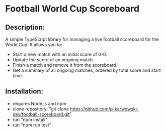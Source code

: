 # Football World Cup Scoreboard

## Description:
A simple TypeScript library for managing a live football scoreboard for the World Cup. It allows you to:
- Start a new match with an initial score of 0-0.
- Update the score of an ongoing match.
- Finish a match and remove it from the scoreboard.
- Get a summary of all ongoing matches, ordered by total score and start time.

## Installation:
- requires Node.js and npm
- clone repository: "git clone https://github.com/p-karwowski-dev/football-scoreboard.git"
- run "npm install"
- run "npm run test"